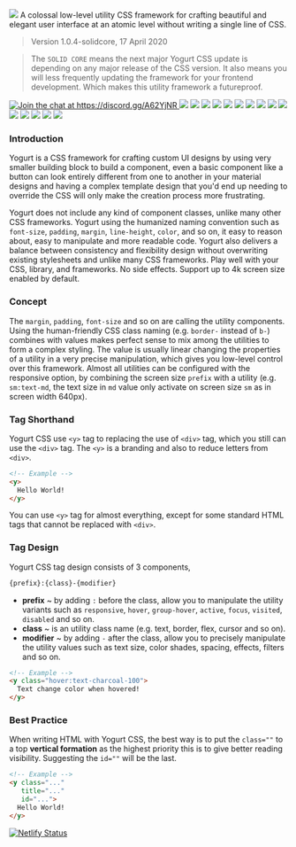 <y class="pb-4">
  <img class="w-full h-full rounded-lg"
       src="https://yogurt-css-documentation.netlify.com/assets/yogurt_promo.jpg">
</y>

<y class="pb-4 text-lg">
  A colossal low-level utility CSS framework for crafting beautiful and elegant user interface at an atomic level without writing a single line of CSS.
</y>

> Version 1.0.4-solidcore, 17 April 2020

> The `SOLID CORE` means the next major Yogurt CSS update is depending on any major release of the CSS version. It also means you will less frequently updating the framework for your frontend development. Which makes this utility framework a futureproof.

<y class="flex flex-wrap items-center">
  <a href="https://discord.gg/A62YjNR" 
     target="_blank">
    <img title="Join the chat at https://discord.gg/A62YjNR" 
         src="https://img.shields.io/badge/DISCORD-JOIN_CHANNEL_%E2%86%92-7289da.svg?style=flat">
  </a>
  <img class="p-1" 
       src="https://badgen.net/github/release/yogurt-foundation/yogurt-css">
  <img class="p-1" 
       src="https://badgen.net/github/releases/yogurt-foundation/yogurt-css">
  <img class="p-1" 
       src="https://badgen.net/github/assets-dl/yogurt-foundation/yogurt-css">
  <img class="p-1" 
       src="https://badgen.net/npm/dw/yogurt-css">
  <img class="p-1" 
       src="https://badgen.net/npm/dm/yogurt-css">
  <img class="p-1" 
       src="https://badgen.net/npm/dy/yogurt-css">
  <img class="p-1" 
       src="https://badgen.net/github/branches/yogurt-foundation/yogurt-css">
  <img class="p-1" 
       src="https://badgen.net/github/forks/yogurt-foundation/yogurt-css">
  <img class="p-1" 
       src="https://badgen.net/github/stars/yogurt-foundation/yogurt-css">
  <img class="p-1" 
       src="https://badgen.net/github/watchers/yogurt-foundation/yogurt-css">
  <img class="p-1" 
       src="https://badgen.net/github/tag/yogurt-foundation/yogurt-css">
  <img class="p-1" 
       src="https://badgen.net/github/commits/yogurt-foundation/yogurt-css">
  <img class="p-1" 
       src="https://badgen.net/github/last-commit/yogurt-foundation/yogurt-css">
  <img class="p-1" 
       src="https://badgen.net/github/contributors/yogurt-foundation/yogurt-css">
  <img class="p-1" 
       src="https://badgen.net/github/license/yogurt-foundation/yogurt-css">
</y>

### Introduction

Yogurt is a CSS framework for crafting custom UI designs by using very smaller building block to build a component, even a basic component like a button can look entirely different from one to another in your material designs and having a complex template design that you'd end up needing to override the CSS will only make the creation process more frustrating.

Yogurt does not include any kind of component classes, unlike many other CSS frameworks. Yogurt using the humanized naming convention such as `font-size`, `padding`, `margin`, `line-height`, `color`, and so on, it easy to reason about, easy to manipulate and more readable code. Yogurt also delivers a balance between consistency and flexibility design without overwriting existing stylesheets and unlike many CSS frameworks. Play well with your CSS, library, and frameworks. No side effects. Support up to 4k screen size enabled by default.

### Concept

The `margin`, `padding`, `font-size` and so on are calling the utility components. Using the human-friendly CSS class naming (e.g. `border-` instead of `b-`) combines with values makes perfect sense to mix among the utilities to form a complex styling. The value is usually linear changing the properties of a utility in a very precise manipulation, which gives you low-level control over this framework. Almost all utilities can be configured with the responsive option, by combining the screen size `prefix` with a utility (e.g. `sm:text-md`, the text size in `md` value only activate on screen size `sm` as in screen width 640px).

### Tag Shorthand

Yogurt CSS use `<y>` tag to replacing the use of `<div>` tag, which you still can use the `<div>` tag. The `<y>` is a branding and also to reduce letters from `<div>`.

```html
<!-- Example -->
<y>
  Hello World!
</y>
```

You can use `<y>` tag for almost everything, except for some standard HTML tags that cannot be replaced with `<div>`.

### Tag Design

Yogurt CSS tag design consists of 3 components,

```html
{prefix}:{class}-{modifier}
```

- **prefix** ~ by adding `:` before the class, allow you to manipulate the utility variants such as `responsive`, `hover`, `group-hover`, `active`, `focus`, `visited`, `disabled` and so on.
- **class** ~ is an utility class name (e.g. text, border, flex, cursor and so on).
- **modifier** ~ by adding `-` after the class, allow you to precisely manipulate the utility values such as text size, color shades, spacing, effects, filters and so on.

```html
<!-- Example -->
<y class="hover:text-charcoal-100">
  Text change color when hovered!
</y>
```


### Best Practice

When writing HTML with Yogurt CSS, the best way is to put the `class=""` to a top **vertical formation** as the highest priority this is to give better reading visibility. Suggesting the `id=""` will be the last.

```html
<!-- Example -->
<y class="..."
   title="..."
   id="...">
  Hello World!
</y>
```

[![Netlify Status](https://api.netlify.com/api/v1/badges/07b893f5-2d17-413d-a3b6-e657ef9dbef3/deploy-status)](https://app.netlify.com/sites/yogurt-css-documentation/deploys)
